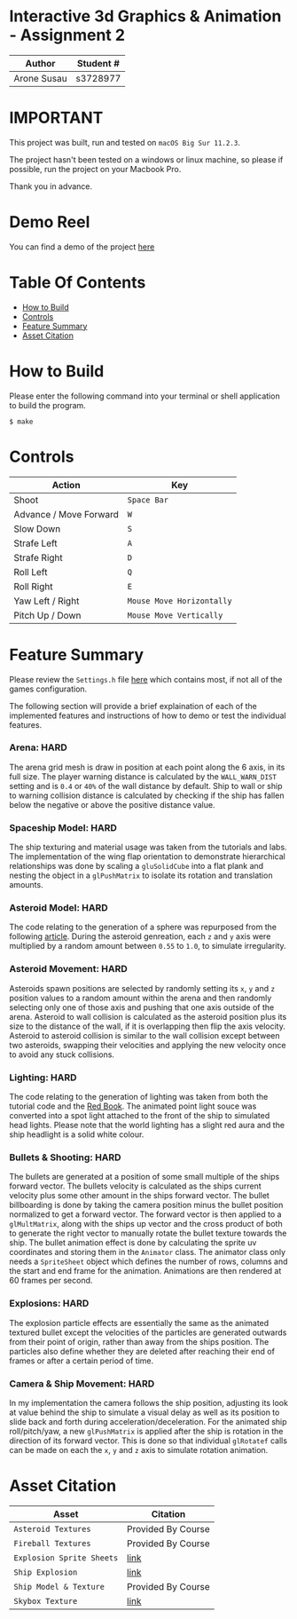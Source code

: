 # Interactive 3d Graphics & Animation - Assignment 2

| Author | Student # | 
|---------------------|----------|
| Arone Susau         | s3728977 |

# IMPORTANT
This project was built, run and tested on ```macOS Big Sur 11.2.3```.

The project hasn't been tested on a windows or linux machine, so please if possible, run the project on your Macbook Pro.

Thank you in advance.

# Demo Reel

You can find a demo of the project [here](https://www.aronesusau.com/asteroids3d.mp4)

# Table Of Contents
- [How to Build](#How-to-Build)
- [Controls](#Controls)
- [Feature Summary](#Feature-Summary)
- [Asset Citation](#Asset-Citation)

# How to Build

Please enter the following command into your terminal or shell application to build the program.

```
$ make
```
# Controls
| Action                 | Key                       |
|------------------------|---------------------------|
| Shoot                  | `Space Bar`               |
| Advance / Move Forward | `W`                       |
| Slow Down              | `S`                       |
| Strafe Left            | `A`                       |
| Strafe Right           | `D`                       |
| Roll Left              | `Q`                       |
| Roll Right             | `E`                       |
| Yaw Left / Right       | `Mouse Move Horizontally` |
| Pitch Up / Down        | `Mouse Move Vertically`   |

# Feature Summary

Please review the `Settings.h` file [here](src/headers/Settings.h) which contains most, if not all of the games configuration.

The following section will provide a brief explaination of each of the implemented features and instructions of how to demo or test the individual features.

### Arena: HARD
The arena grid mesh is draw in position at each point along the 6 axis, in its full size. The player warning distance is calculated by the `WALL_WARN_DIST` setting and is `0.4` or `40%` of the wall distance by default. Ship to wall or ship to warning collision distance is calculated by checking if the ship has fallen below the negative or above the positive distance value.

### Spaceship Model: HARD
The ship texturing and material usage was taken from the tutorials and labs. The implementation of the wing flap orientation to demonstrate hierarchical relationships was done by scaling a `gluSolidCube` into a flat plank and nesting the object in a `glPushMatrix` to isolate its rotation and translation amounts.

### Asteroid Model: HARD
The code relating to the generation of a sphere was repurposed from the following [article](http://www.songho.ca/opengl/gl_sphere.html#:~:text=In%20order%20to%20draw%20the,triangle%20strip%20cannot%20be%20used). During the asteroid genreation, each `z` and `y` axis were multiplied by a random amount between `0.55` to `1.0`, to simulate irregularity.

### Asteroid Movement: HARD
Asteroids spawn positions are selected by randomly setting its `x`, `y` and `z` position values to a random amount within the arena and then randomly selecting only one of those axis and pushing that one axis outside of the arena. Asteroid to wall collision is calculated as the asteroid position plus its size to the distance of the wall, if it is overlapping then flip the axis velocity. Asteroid to asteroid collision is similar to the wall collision except between two asteroids, swapping their velocities and applying the new velocity once to avoid any stuck collisions.

### Lighting: HARD
The code relating to the generation of lighting was taken from both the tutorial code and the [Red Book](https://www.glprogramming.com/red/chapter05.html). The animated point light souce was converted into a spot light attached to the front of the ship to simulated head lights. Please note that the world lighting has a slight red aura and the ship headlight is a solid white colour.

### Bullets & Shooting: HARD
The bullets are generated at a position of some small multiple of the ships forward vector. The bullets velocity is calculated as the ships current velocity plus some other amount in the ships forward vector. The bullet billboarding is done by taking the camera position minus the bullet position normalized to get a forward vector. The forward vector is then applied to a `glMultMatrix`, along with the ships up vector and the cross product of both to generate the right vector to manually rotate the bullet texture towards the ship. The bullet animation effect is done by calculating the sprite uv coordinates and storing them in the `Animator` class. The animator class only needs a `SpriteSheet` object which defines the number of rows, columns and the start and end frame for the animation. Animations are then rendered at 60 frames per second.

### Explosions: HARD
The explosion particle effects are essentially the same as the animated textured bullet except the velocities of the particles are generated outwards from their point of origin, rather than away from the ships position. The particles also define whether they are deleted after reaching their end of frames or after a certain period of time.

### Camera & Ship Movement: HARD
In my implementation the camera follows the ship position, adjusting its look at value behind the ship to simulate a visual delay as well as its position to slide back and forth during acceleration/deceleration. For the animated ship roll/pitch/yaw, a new `glPushMatrix` is applied after the ship is rotation in the direction of its forward vector. This is done so that individual `glRotatef` calls can be made on each the `x`, `y` and `z` axis to simulate rotation animation.

# Asset Citation

| Asset | Citation |
|-------|----------|
| `Asteroid Textures` | Provided By Course |
| `Fireball Textures` | Provided By Course |
| `Explosion Sprite Sheets` | [link](https://opengameart.org/art-search?keys=explosion) |
| `Ship Explosion` | [link](https://opengameart.org/content/2d-explosion-animations-frame-by-frame) |
| `Ship Model & Texture` | Provided By Course |
| `Skybox Texture` | [link](http://wwwtyro.github.io/space-3d/#animationSpeed=1&fov=80&nebulae=true&pointStars=true&resolution=1024&seed=1a553z8s3oi&stars=true&sun=true) |
